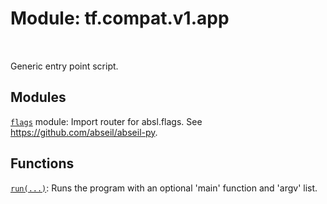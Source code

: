<div itemscope itemtype="http://developers.google.com/ReferenceObject">
<meta itemprop="name" content="tf.compat.v1.app" />
<meta itemprop="path" content="Stable" />
</div>

# Module: tf.compat.v1.app


<table class="tfo-notebook-buttons tfo-api" align="left">
</table>



Generic entry point script.



## Modules

[`flags`](../../../tf/compat/v1/flags.md) module: Import router for absl.flags. See https://github.com/abseil/abseil-py.

## Functions

[`run(...)`](../../../tf/compat/v1/app/run.md): Runs the program with an optional 'main' function and 'argv' list.



